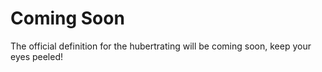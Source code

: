 # Coming Soon

The official definition for the hubertrating will be coming soon, keep your eyes peeled!
